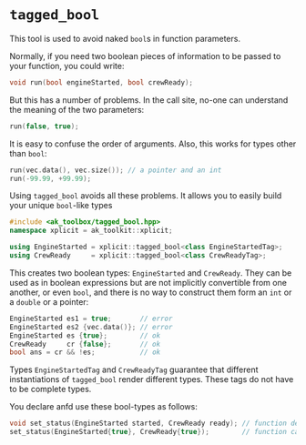 # `tagged_bool`

This tool is used to avoid naked `bool`s in function parameters.

Normally, if you need two boolean pieces of information to be passed to your function, you could write:

```c++
void run(bool engineStarted, bool crewReady);
```

But this has a number of problems. In the call site, no-one can understand the meaning of the two parameters:

```c++
run(false, true);
```

It is easy to confuse the order of arguments. Also, this works for types other than `bool`:

```c++
run(vec.data(), vec.size()); // a pointer and an int
run(-99.99, +99.99);
```

Using `tagged_bool` avoids all these problems. It allows you to easily build your unique `bool`-like types

```c++
#include <ak_toolbox/tagged_bool.hpp>
namespace xplicit = ak_toolkit::xplicit;

using EngineStarted = xplicit::tagged_bool<class EngineStartedTag>;
using CrewReady     = xplicit::tagged_bool<class CrewReadyTag>;
```

This creates two boolean types: `EngineStarted` and `CrewReady`. They can be used as in boolean expressions
but are not implicitly convertible from one another, or even `bool`, and there is no way to construct them form
an `int` or a `double` or a pointer:

```c++
EngineStarted es1 = true;       // error
EngineStarted es2 {vec.data()}; // error
EngineStarted es {true};        // ok
CrewReady     cr {false};       // ok
bool ans = cr && !es;           // ok
```

Types `EngineStartedTag` and `CrewReadyTag` guarantee that different instantiations of `tagged_bool` render different types.
These tags do not have to be complete types.

You declare anfd use these bool-types as follows:

```c++
void set_status(EngineStarted started, CrewReady ready); // function declaration
set_status(EngineStarted{true}, CrewReady{true});        // function call
```
